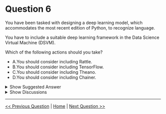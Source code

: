 # Question 6

You have been tasked with designing a deep learning model, which accommodates the most recent edition of Python, to recognize language.

You have to include a suitable deep learning framework in the Data Science Virtual Machine (DSVM).

Which of the following actions should you take?

* A.You should consider including Rattle.
* B.You should consider including TensorFlow.
* C.You should consider including Theano.
* D.You should consider including Chainer.

<details>
  <summary>Show Suggested Answer</summary>

  <strong>B</strong><br>

</details>

<details>
  <summary>Show Discussions</summary>

<blockquote><p><strong>Gabonia</strong> <code>(Fri 19 Aug 2022 13:24)</code> - <em>Upvotes: 6</em></p><p>Correct</p></blockquote>
<blockquote><p><strong>Pradiksha</strong> <code>(Thu 14 Nov 2024 04:22)</code> - <em>Upvotes: 1</em></p><p>The task is to do language recognition which is an NLP task and as given we need to accomadate python.
1. Rattle is a free, open-source graphical user interface (GUI) for the R software that helps beginners learn data mining, machine learning, and predictive analytics. not for python.
2. Though Theano is a foundation for early deep learning research, it lacks active support and new features. so It&#x27;s not suitable for modern NLP tasks.
3.  Chainer, while capable, has less support and community resources compared to TensorFlow and is no longer actively developed, making it less suitable for current and future NLP tasks.
4. So for a language recognition task on the DSVM, TensorFlow is more suitable than others</p></blockquote>
<blockquote><p><strong>emmanuelodenyire</strong> <code>(Thu 26 Sep 2024 10:01)</code> - <em>Upvotes: 1</em></p><p>I will stand with option B.
TensorFlow is an open-source software library for data flow and differentiable programming across a range of tasks. It was developed by the Google Brain team and is used for building and training machine learning models, particularly neural networks. TensorFlow provides a flexible and efficient platform for implementing machine learning algorithms, and supports a variety of programming languages including Python, C++, and Java. The library provides a comprehensive set of tools and functionality, including visualization and debugging tools, and it has a strong community of developers and users contributing to its ongoing development. TensorFlow is widely used in both academia and industry for various applications such as image classification, natural language processing, and reinforcement learning.</p></blockquote>
<blockquote><p><strong>james2033</strong> <code>(Fri 20 Oct 2023 09:32)</code> - <em>Upvotes: 3</em></p><p>PyTorch</p></blockquote>
<blockquote><p><strong>AsuraX</strong> <code>(Sat 14 Oct 2023 17:38)</code> - <em>Upvotes: 1</em></p><p>Correct</p></blockquote>
<blockquote><p><strong>orionduo</strong> <code>(Wed 23 Aug 2023 06:12)</code> - <em>Upvotes: 1</em></p><p>Correct</p></blockquote>
<blockquote><p><strong>orionduo</strong> <code>(Wed 15 Feb 2023 08:42)</code> - <em>Upvotes: 1</em></p><p>The answer is correct</p></blockquote>
<blockquote><p><strong>Mirjalol</strong> <code>(Mon 30 Jan 2023 21:09)</code> - <em>Upvotes: 1</em></p><p>Tensorflow is correct</p></blockquote>

</details>

---

[<< Previous Question](question_5.md) | [Home](/index.md) | [Next Question >>](question_7.md)
